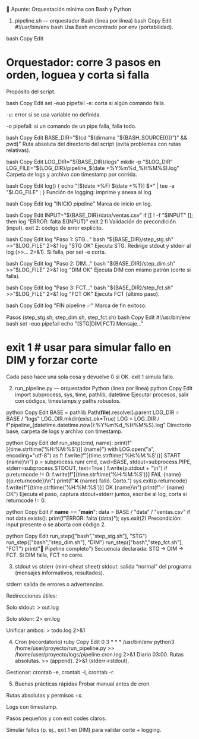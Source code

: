 📝 Apunte: Orquestación mínima con Bash y Python
1) pipeline.sh — orquestador Bash (línea por línea)
bash
Copy
Edit
#!/usr/bin/env bash
Usa Bash encontrado por env (portabilidad).

bash
Copy
Edit
# Orquestador: corre 3 pasos en orden, loguea y corta si falla
Propósito del script.

bash
Copy
Edit
set -euo pipefail
-e: corta si algún comando falla.

-u: error si se usa variable no definida.

-o pipefail: si un comando de un pipe falla, falla todo.

bash
Copy
Edit
BASE_DIR="$(cd "$(dirname "${BASH_SOURCE[0]}")" && pwd)"
Ruta absoluta del directorio del script (evita problemas con rutas relativas).

bash
Copy
Edit
LOG_DIR="${BASE_DIR}/logs"
mkdir -p "$LOG_DIR"
LOG_FILE="${LOG_DIR}/pipeline_$(date +%Y%m%d_%H%M%S).log"
Carpeta de logs y archivo con timestamp por corrida.

bash
Copy
Edit
log() { echo "[$(date +%F) $(date +%T)] $*" | tee -a "$LOG_FILE" ; }
Función de logging: imprime y anexa al log.

bash
Copy
Edit
log "INICIO pipeline"
Marca de inicio en log.

bash
Copy
Edit
INPUT="${BASE_DIR}/data/ventas.csv"
if [[ ! -f "$INPUT" ]]; then
  log "ERROR: falta ${INPUT}"
  exit 2
fi
Validación de precondición (input). exit 2: código de error explícito.

bash
Copy
Edit
log "Paso 1: STG..."
bash "${BASE_DIR}/step_stg.sh"  >>"$LOG_FILE" 2>&1
log "STG OK"
Ejecuta STG. Redirige stdout y stderr al log (>>… 2>&1). Si falla, por set -e corta.

bash
Copy
Edit
log "Paso 2: DIM..."
bash "${BASE_DIR}/step_dim.sh"  >>"$LOG_FILE" 2>&1
log "DIM OK"
Ejecuta DIM con mismo patrón (corte si falla).

bash
Copy
Edit
log "Paso 3: FCT..."
bash "${BASE_DIR}/step_fct.sh"  >>"$LOG_FILE" 2>&1
log "FCT OK"
Ejecuta FCT (último paso).

bash
Copy
Edit
log "FIN pipeline ✅"
Marca de fin exitoso.

Pasos (step_stg.sh, step_dim.sh, step_fct.sh)
bash
Copy
Edit
#!/usr/bin/env bash
set -euo pipefail
echo "[STG|DIM|FCT] Mensaje..."
# exit 1  # usar para simular fallo en DIM y forzar corte
Cada paso hace una sola cosa y devuelve 0 si OK. exit 1 simula fallo.

2) run_pipeline.py — orquestador Python (línea por línea)
python
Copy
Edit
import subprocess, sys, time, pathlib, datetime
Ejecutar procesos, salir con códigos, timestamps y paths robustos.

python
Copy
Edit
BASE = pathlib.Path(__file__).resolve().parent
LOG_DIR = BASE / "logs"
LOG_DIR.mkdir(exist_ok=True)
LOG = LOG_DIR / f"pipeline_{datetime.datetime.now():%Y%m%d_%H%M%S}.log"
Directorio base, carpeta de logs y archivo con timestamp.

python
Copy
Edit
def run_step(cmd, name):
    print(f"[{time.strftime('%H:%M:%S')}] {name}")
    with LOG.open("a", encoding="utf-8") as f:
        f.write(f"[{time.strftime('%H:%M:%S')}] START {name}\n")
        p = subprocess.run(
            cmd, cwd=BASE,
            stdout=subprocess.PIPE, stderr=subprocess.STDOUT, text=True
        )
        f.write(p.stdout + "\n")
        if p.returncode != 0:
            f.write(f"[{time.strftime('%H:%M:%S')}] FAIL {name} ({p.returncode})\n")
            print(f"❌ {name} falló. Corto.")
            sys.exit(p.returncode)
        f.write(f"[{time.strftime('%H:%M:%S')}] OK {name}\n")
    print(f"✅ {name} OK")
Ejecuta el paso, captura stdout+stderr juntos, escribe al log, corta si returncode != 0.

python
Copy
Edit
if __name__ == "__main__":
    data = BASE / "data" / "ventas.csv"
    if not data.exists():
        print(f"ERROR: falta {data}"); sys.exit(2)
Precondición: input presente o se aborta con código 2.

python
Copy
Edit
    run_step(["bash","step_stg.sh"], "STG")
    run_step(["bash","step_dim.sh"], "DIM")
    run_step(["bash","step_fct.sh"], "FCT")
    print("🏁 Pipeline completo")
Secuencia declarada: STG → DIM → FCT. Si DIM falla, FCT no corre.

3) stdout vs stderr (mini-cheat sheet)
stdout: salida “normal” del programa (mensajes informativos, resultados).

stderr: salida de errores o advertencias.

Redirecciones útiles:

Solo stdout: > out.log

Solo stderr: 2> err.log

Unificar ambos: > todo.log 2>&1

4) Cron (recordatorio)
ruby
Copy
Edit
0 3 * * * /usr/bin/env python3 /home/user/proyecto/run_pipeline.py >> /home/user/proyecto/logs/pipeline.cron.log 2>&1
Diario 03:00. Rutas absolutas. >> (append). 2>&1 (stderr→stdout).

Gestionar: crontab -e, crontab -l, crontab -r.

5) Buenas prácticas rápidas
Probar manual antes de cron.

Rutas absolutas y permisos +x.

Logs con timestamp.

Pasos pequeños y con exit codes claros.

Simular fallos (p. ej., exit 1 en DIM) para validar corte + logging.